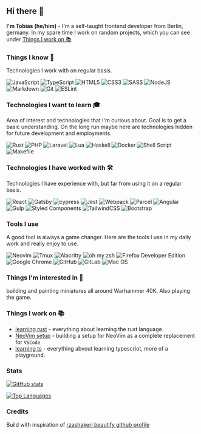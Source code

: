 ## Hi there 👋

**I'm Tobias (he/him)** - I'm a self-taught frontend developer from Berlin, germany. In my spare time I work on random projects, which you can see under [Things I work on 📚](#things-i-work-on-📚)

### Things I know 📖

Technologies I work with on regular basis.

![JavaScript](https://img.shields.io/badge/javascript-%23323330.svg?style=for-the-badge&logo=javascript&logoColor=%23F7DF1E) ![TypeScript](https://img.shields.io/badge/typescript-%23007ACC.svg?style=for-the-badge&logo=typescript&logoColor=white) ![HTML5](https://img.shields.io/badge/html5-%23E34F26.svg?style=for-the-badge&logo=html5&logoColor=white) ![CSS3](https://img.shields.io/badge/css3-%231572B6.svg?style=for-the-badge&logo=css3&logoColor=white) ![SASS](https://img.shields.io/badge/SASS-hotpink.svg?style=for-the-badge&logo=SASS&logoColor=white) ![NodeJS](https://img.shields.io/badge/node.js-6DA55F?style=for-the-badge&logo=node.js&logoColor=white) ![Markdown](https://img.shields.io/badge/markdown-%23000000.svg?style=for-the-badge&logo=markdown&logoColor=white) ![Git](https://img.shields.io/badge/git-%23F05033.svg?style=for-the-badge&logo=git&logoColor=white) ![ESLint](https://img.shields.io/badge/ESLint-4B3263?style=for-the-badge&logo=eslint&logoColor=white)

### Technologies I want to learn 🎓

Area of interest and technologies that I'm curious about. Goal is to get a basic understanding. On the long run maybe here are technologies hidden for future development and employments.

![Rust](https://img.shields.io/badge/rust-%23000000.svg?style=for-the-badge&logo=rust&logoColor=white) ![PHP](https://img.shields.io/badge/php-%23777BB4.svg?style=for-the-badge&logo=php&logoColor=white) ![Laravel](https://img.shields.io/badge/laravel-%23FF2D20.svg?style=for-the-badge&logo=laravel&logoColor=white) ![Lua](https://img.shields.io/badge/lua-%232C2D72.svg?style=for-the-badge&logo=lua&logoColor=white) ![Haskell](https://img.shields.io/badge/Haskell-5e5086?style=for-the-badge&logo=haskell&logoColor=white) ![Docker](https://img.shields.io/badge/docker-%230db7ed.svg?style=for-the-badge&logo=docker&logoColor=white) ![Shell Script](https://img.shields.io/badge/shell_script-%23121011.svg?style=for-the-badge&logo=gnu-bash&logoColor=white) ![Makefile](https://img.shields.io/badge/makefile-%23121011.svg?style=for-the-badge&logo=gnu-bash&logoColor=white) 

### Technologies I have worked with 🛠
Technologies I have experience with, but far from using it on a regular basis.

![React](https://img.shields.io/badge/react-%2320232a.svg?style=for-the-badge&logo=react&logoColor=%2361DAFB) ![Gatsby](https://img.shields.io/badge/Gatsby-%23663399.svg?style=for-the-badge&logo=gatsby&logoColor=white) ![cypress](https://img.shields.io/badge/-cypress-%23E5E5E5?style=for-the-badge&logo=cypress&logoColor=058a5e) ![Jest](https://img.shields.io/badge/-jest-%23C21325?style=for-the-badge&logo=jest&logoColor=white) ![Webpack](https://img.shields.io/badge/webpack-%238DD6F9.svg?style=for-the-badge&logo=webpack&logoColor=black) ![Parcel](https://img.shields.io/badge/parcel-b18c67.svg?style=for-the-badge&logo=webpack&logoColor=black) ![Angular](https://img.shields.io/badge/angular-%23DD0031.svg?style=for-the-badge&logo=angular&logoColor=white) ![Gulp](https://img.shields.io/badge/GULP-%23CF4647.svg?style=for-the-badge&logo=gulp&logoColor=white)  ![Styled Components](https://img.shields.io/badge/styled--components-DB7093?style=for-the-badge&logo=styled-components&logoColor=white) ![TailwindCSS](https://img.shields.io/badge/tailwindcss-%2338B2AC.svg?style=for-the-badge&logo=tailwind-css&logoColor=white) ![Bootstrap](https://img.shields.io/badge/bootstrap-%23563D7C.svg?style=for-the-badge&logo=bootstrap&logoColor=white)

### Tools I use

A good tool is always a game changer. Here are the tools I use in my daily work and really enjoy to use.

![Neovim](https://img.shields.io/badge/NeoVim-%2357A143.svg?&style=for-the-badge&logo=neovim&logoColor=white) ![Tmux](https://img.shields.io/badge/Tmux-000.svg?style=for-the-badge&logo=gnu-bash&logoColor=6BE44E) ![Alacritty](https://img.shields.io/badge/alacritty-F46D01?style=for-the-badge&logo=alacritty&logoColor=white) ![oh my zsh](https://img.shields.io/badge/oh%20my%20ZSH-000.svg?style=for-the-badge&logo=gnu-bash&logoColor=6BE44E) ![Firefox Developer Edition](https://img.shields.io/badge/Firefox%20Developer%20Edition-2554c4?style=for-the-badge&logo=Firefox-Browser&logoColor=white) ![Google Chrome](https://img.shields.io/badge/Google%20Chrome-4285F4?style=for-the-badge&logo=GoogleChrome&logoColor=white) ![GitHub](https://img.shields.io/badge/github-%23121011.svg?style=for-the-badge&logo=github&logoColor=white) ![GitLab](https://img.shields.io/badge/gitlab-%23181717.svg?style=for-the-badge&logo=gitlab&logoColor=white) ![Mac OS](https://img.shields.io/badge/mac%20os-000000?style=for-the-badge&logo=macos&logoColor=F0F0F0)

### Things I'm interested in 🧐

building and painting miniatures all around Warhammer 40K. Also playing the game.

### Things I work on 📚

* [learning rust](https://github.com/BoaPi/learning-rust) - everything about learning the rust language.
* [NeoVim setup](https://github.com/BoaPi/.dot-files/tree/main/nvim) - building a setup for NeoVim as a complete replacement for `VSCode`
* [learning ts](https://github.com/BoaPi/learning-ts) - everything abvout learning typescriot, more of a playground.

### Stats

[![GitHub stats](https://github-readme-stats.vercel.app/api?username=BoaPi&show_icons=true&disable_animations=true&bg_color=232325&title_color=18e3c8&text_color=ff00f1&icon_color=fdfeff&border_radius=10&count_private=true)](https://github.com/anuraghazra/github-readme-stats)

[![Top Languages](https://github-readme-stats.vercel.app/api/top-langs/?username=BoaPi&langs_count=7&card_width=250&bg_color=232325&title_color=18e3c8&text_color=ff00f1&border_radius=10)](https://github.com/anuraghazra/github-readme-stats)

### Credits
Build with inspiration of [rzashakeri beautify github profile](https://github.com/rzashakeri/beautify-github-profile)
